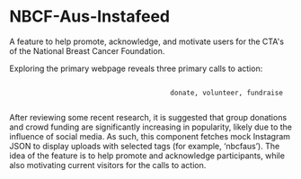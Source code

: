# NBCF-Aus-Instafeed

A feature to help promote, acknowledge, and motivate users for the CTA's of the National Breast Cancer Foundation.

Exploring the primary webpage reveals three primary calls to action: 
```

                                        donate, volunteer, fundraise
                                    
```
After reviewing some recent research, it is suggested that group donations and crowd funding are significantly increasing in popularity, likely due to the influence of social media. As such, this component fetches mock Instagram JSON to display uploads with selected tags (for example, ‘nbcfaus’). The idea of the feature is to help promote and acknowledge participants, while also motivating current visitors for the calls to action.

